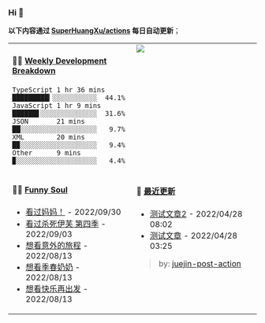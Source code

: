 
### Hi 👋

**以下内容通过 <a href="https://github.com/SuperHuangXu/SuperHuangXu/actions" target="_blank">SuperHuangXu/actions</a> 每日自动更新**；

<table width="800px">
<tr>
<td valign="top" width="50%">

#### 🏊‍♂️ <a href="https://gist.github.com/SuperHuangXu/d3e32e70ad1d22b5a3c5e8fc3c67dcc5" target="_blank">Weekly Development Breakdown</a>

```text
TypeScript 1 hr 36 mins   █████████▎░░░░░░░░░░░  44.1%
JavaScript 1 hr 9 mins    ██████▋░░░░░░░░░░░░░░  31.6%
JSON       21 mins        ██░░░░░░░░░░░░░░░░░░░   9.7%
XML        20 mins        █▉░░░░░░░░░░░░░░░░░░░   9.4%
Other      9 mins         ▉░░░░░░░░░░░░░░░░░░░░   4.4%
```

</td>
<td valign="top" width="50%">
<a href="https://github.com/SuperHuangXu">
  <img align="center" src="https://github-readme-stats.vercel.app/api/top-langs/?username=SuperHuangXu&layout=compact&theme=radical" />
</a>
</td>
</tr>
<tr>
<td valign="top" width="50%">

#### 🤾‍♂️ <a href="https://www.douban.com/people/135404786/" target="_blank">Funny Soul</a>

* <a href='http://movie.douban.com/subject/34954093/' target='_blank'>看过妈妈！</a> - 2022/09/30
* <a href='http://movie.douban.com/subject/34937471/' target='_blank'>看过杀死伊芙 第四季</a> - 2022/09/03
* <a href='http://movie.douban.com/subject/35876298/' target='_blank'>想看意外的旅程</a> - 2022/08/13
* <a href='http://movie.douban.com/subject/26307755/' target='_blank'>想看季春奶奶</a> - 2022/08/13
* <a href='http://movie.douban.com/subject/35918457/' target='_blank'>想看快乐再出发</a> - 2022/08/13

</td>
<td valign="top" width="50%">

#### 🤾‍ <a href="https://juejin.cn/user/4142615541064046" target="_blank">最近更新</a>
  * <a href='https://juejin.cn/post/7091561831067566117' target='_blank'>测试文章2</a> - 2022/04/28 08:02
* <a href='https://juejin.cn/post/7091490504222703652' target='_blank'>测试文章</a> - 2022/04/28 03:25

> by: [juejin-post-action](https://github.com/SuperHuangXu/juejin-post-action)

</td>
</tr>
</table>

